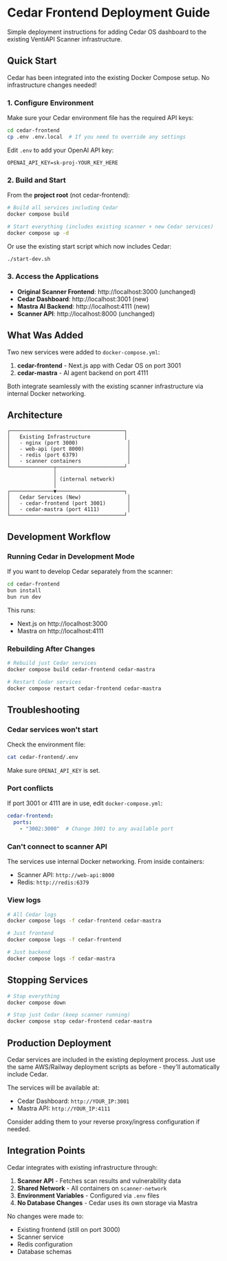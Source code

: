 # Cedar Frontend Deployment Guide

Simple deployment instructions for adding Cedar OS dashboard to the existing VentiAPI Scanner infrastructure.

## Quick Start

Cedar has been integrated into the existing Docker Compose setup. No infrastructure changes needed!

### 1. Configure Environment

Make sure your Cedar environment file has the required API keys:

```bash
cd cedar-frontend
cp .env .env.local  # If you need to override any settings
```

Edit `.env` to add your OpenAI API key:
```
OPENAI_API_KEY=sk-proj-YOUR_KEY_HERE
```

### 2. Build and Start

From the **project root** (not cedar-frontend):

```bash
# Build all services including Cedar
docker compose build

# Start everything (includes existing scanner + new Cedar services)
docker compose up -d
```

Or use the existing start script which now includes Cedar:

```bash
./start-dev.sh
```

### 3. Access the Applications

- **Original Scanner Frontend**: http://localhost:3000 (unchanged)
- **Cedar Dashboard**: http://localhost:3001 (new)
- **Mastra AI Backend**: http://localhost:4111 (new)
- **Scanner API**: http://localhost:8000 (unchanged)

## What Was Added

Two new services were added to `docker-compose.yml`:

1. **cedar-frontend** - Next.js app with Cedar OS on port 3001
2. **cedar-mastra** - AI agent backend on port 4111

Both integrate seamlessly with the existing scanner infrastructure via internal Docker networking.

## Architecture

```
┌─────────────────────────────────────┐
│   Existing Infrastructure           │
│   - nginx (port 3000)                │
│   - web-api (port 8000)              │
│   - redis (port 6379)                │
│   - scanner containers               │
└──────────────┬──────────────────────┘
               │
               │ (internal network)
               │
┌──────────────▼──────────────────────┐
│   Cedar Services (New)               │
│   - cedar-frontend (port 3001)       │
│   - cedar-mastra (port 4111)         │
└─────────────────────────────────────┘
```

## Development Workflow

### Running Cedar in Development Mode

If you want to develop Cedar separately from the scanner:

```bash
cd cedar-frontend
bun install
bun run dev
```

This runs:
- Next.js on http://localhost:3000
- Mastra on http://localhost:4111

### Rebuilding After Changes

```bash
# Rebuild just Cedar services
docker compose build cedar-frontend cedar-mastra

# Restart Cedar services
docker compose restart cedar-frontend cedar-mastra
```

## Troubleshooting

### Cedar services won't start

Check the environment file:
```bash
cat cedar-frontend/.env
```

Make sure `OPENAI_API_KEY` is set.

### Port conflicts

If port 3001 or 4111 are in use, edit `docker-compose.yml`:

```yaml
cedar-frontend:
  ports:
    - "3002:3000"  # Change 3001 to any available port
```

### Can't connect to scanner API

The services use internal Docker networking. From inside containers:
- Scanner API: `http://web-api:8000`
- Redis: `http://redis:6379`

### View logs

```bash
# All Cedar logs
docker compose logs -f cedar-frontend cedar-mastra

# Just frontend
docker compose logs -f cedar-frontend

# Just backend
docker compose logs -f cedar-mastra
```

## Stopping Services

```bash
# Stop everything
docker compose down

# Stop just Cedar (keep scanner running)
docker compose stop cedar-frontend cedar-mastra
```

## Production Deployment

Cedar services are included in the existing deployment process. Just use the same AWS/Railway deployment scripts as before - they'll automatically include Cedar.

The services will be available at:
- Cedar Dashboard: `http://YOUR_IP:3001`
- Mastra API: `http://YOUR_IP:4111`

Consider adding them to your reverse proxy/ingress configuration if needed.

## Integration Points

Cedar integrates with existing infrastructure through:

1. **Scanner API** - Fetches scan results and vulnerability data
2. **Shared Network** - All containers on `scanner-network`
3. **Environment Variables** - Configured via `.env` files
4. **No Database Changes** - Cedar uses its own storage via Mastra

No changes were made to:
- Existing frontend (still on port 3000)
- Scanner service
- Redis configuration
- Database schemas
